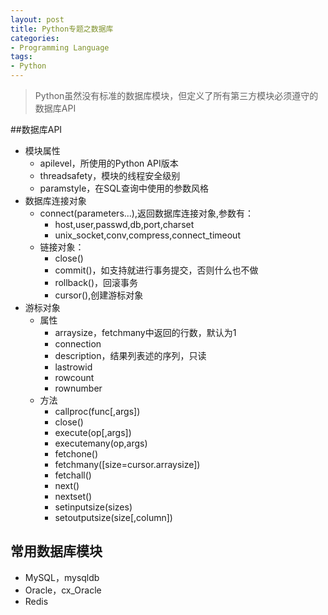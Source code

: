 ```yaml
---
layout: post
title: Python专题之数据库
categories:
- Programming Language
tags:
- Python
---
```


> Python虽然没有标准的数据库模块，但定义了所有第三方模块必须遵守的数据库API

##数据库API
- 模块属性
	- apilevel，所使用的Python API版本
	- threadsafety，模块的线程安全级别
	- paramstyle，在SQL查询中使用的参数风格
- 数据库连接对象
	- connect(parameters...),返回数据库连接对象,参数有：
		- host,user,passwd,db,port,charset
		- unix_socket,conv,compress,connect_timeout
	- 链接对象：
		- close()
		- commit()，如支持就进行事务提交，否则什么也不做
		- rollback()，回滚事务
		- cursor(),创建游标对象
- 游标对象
	- 属性
		- arraysize，fetchmany中返回的行数，默认为1
		- connection
		- description，结果列表述的序列，只读
		- lastrowid
		- rowcount
		- rownumber
	- 方法
		- callproc(func[,args])
		- close()
		- execute(op[,args])
		- executemany(op,args)
		- fetchone()
		- fetchmany([size=cursor.arraysize])
		- fetchall()
		- next()
		- nextset()
		- setinputsize(sizes)
		- setoutputsize(size[,column])
		
## 常用数据库模块
- MySQL，mysqldb
- Oracle，cx_Oracle
- Redis